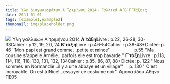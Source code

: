 ```yaml
---
title: Ύλη Διαγωνισμάτων Α΄Τριμήνου 2014- Γαλλικά Α΄Β΄Γ΄Τάξεις
date: 2011-01-01
tags: [example1,example2]
thumbnail: img/placeholder.png
---
```

![](http://2.bp.blogspot.com/-wxNZk0Tvsgg/TpsaE6FJvuI/AAAAAAAADYA/D_2ynPoD5OI/s400/teststress1.gif) 
Ύλη γαλλικών Α΄τριμήνου 2014 
**Α΄τάξη**Livre : p.22, 26-28, 30-33Cahier : p.12, 19, 20, 24 
**Β΄τάξη**Livre : p.46-54Cahier : p.38-48+Dictée: p. 46 ''Mon papi est grand comme...petite et mince''                   p.55 "Ma cousine s'appelle Amélie...parfois elle est trop bavarde." 
**Γ΄τάξη**Livre : p.113, 114, 116, 118, 130, 131, 132, 134Cahier : p.85, 86, 87, 88+Dictée: p. 122 ''Nous sommes en Normandie...il y a une abbaye et un village''     p. 130 ''C'est incroyable. On est à Nice!...essayer ce costume noir'' 
Αμανατίδου Αθηνά ΠΕ05
